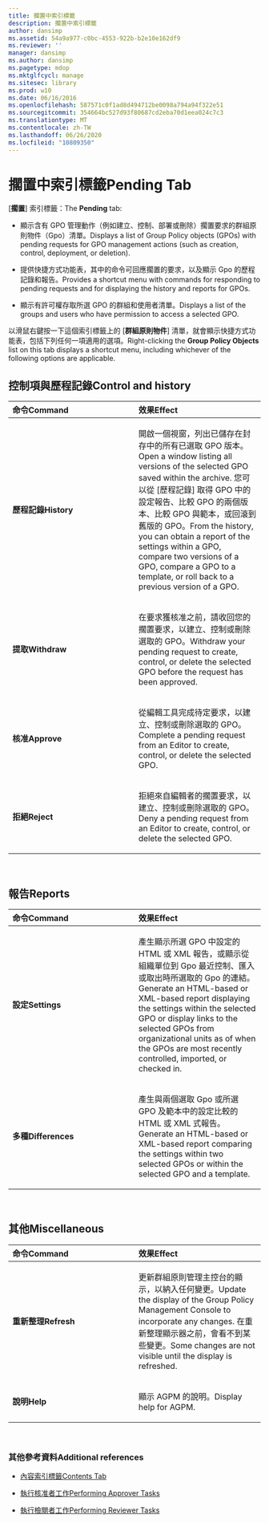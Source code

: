```yaml
---
title: 擱置中索引標籤
description: 擱置中索引標籤
author: dansimp
ms.assetid: 54a9a977-c0bc-4553-922b-b2e10e162df9
ms.reviewer: ''
manager: dansimp
ms.author: dansimp
ms.pagetype: mdop
ms.mktglfcycl: manage
ms.sitesec: library
ms.prod: w10
ms.date: 06/16/2016
ms.openlocfilehash: 587571c0f1ad8d494712be0098a794a94f322e51
ms.sourcegitcommit: 354664bc527d93f80687cd2eba70d1eea024c7c3
ms.translationtype: MT
ms.contentlocale: zh-TW
ms.lasthandoff: 06/26/2020
ms.locfileid: "10809350"
---
```

# <span data-ttu-id="cf135-103">擱置中索引標籤</span><span class="sxs-lookup"><span data-stu-id="cf135-103">Pending Tab</span></span>


<span data-ttu-id="cf135-104">[**擱置**] 索引標籤：</span><span class="sxs-lookup"><span data-stu-id="cf135-104">The **Pending** tab:</span></span>

-   <span data-ttu-id="cf135-105">顯示含有 GPO 管理動作（例如建立、控制、部署或刪除）擱置要求的群組原則物件（Gpo）清單。</span><span class="sxs-lookup"><span data-stu-id="cf135-105">Displays a list of Group Policy objects (GPOs) with pending requests for GPO management actions (such as creation, control, deployment, or deletion).</span></span>

-   <span data-ttu-id="cf135-106">提供快捷方式功能表，其中的命令可回應擱置的要求，以及顯示 Gpo 的歷程記錄和報告。</span><span class="sxs-lookup"><span data-stu-id="cf135-106">Provides a shortcut menu with commands for responding to pending requests and for displaying the history and reports for GPOs.</span></span>

-   <span data-ttu-id="cf135-107">顯示有許可權存取所選 GPO 的群組和使用者清單。</span><span class="sxs-lookup"><span data-stu-id="cf135-107">Displays a list of the groups and users who have permission to access a selected GPO.</span></span>

<span data-ttu-id="cf135-108">以滑鼠右鍵按一下這個索引標籤上的 [**群組原則物件**] 清單，就會顯示快捷方式功能表，包括下列任何一項適用的選項。</span><span class="sxs-lookup"><span data-stu-id="cf135-108">Right-clicking the **Group Policy Objects** list on this tab displays a shortcut menu, including whichever of the following options are applicable.</span></span>

## <span data-ttu-id="cf135-109">控制項與歷程記錄</span><span class="sxs-lookup"><span data-stu-id="cf135-109">Control and history</span></span>


<table>
<colgroup>
<col width="50%" />
<col width="50%" />
</colgroup>
<thead>
<tr class="header">
<th align="left"><span data-ttu-id="cf135-110">命令</span><span class="sxs-lookup"><span data-stu-id="cf135-110">Command</span></span></th>
<th align="left"><span data-ttu-id="cf135-111">效果</span><span class="sxs-lookup"><span data-stu-id="cf135-111">Effect</span></span></th>
</tr>
</thead>
<tbody>
<tr class="odd">
<td align="left"><p><strong><span data-ttu-id="cf135-112">歷程記錄</span><span class="sxs-lookup"><span data-stu-id="cf135-112">History</span></span></strong></p></td>
<td align="left"><p><span data-ttu-id="cf135-113">開啟一個視窗，列出已儲存在封存中的所有已選取 GPO 版本。</span><span class="sxs-lookup"><span data-stu-id="cf135-113">Open a window listing all versions of the selected GPO saved within the archive.</span></span> <span data-ttu-id="cf135-114">您可以從 [歷程記錄] 取得 GPO 中的設定報告、比較 GPO 的兩個版本、比較 GPO 與範本，或回滾到舊版的 GPO。</span><span class="sxs-lookup"><span data-stu-id="cf135-114">From the history, you can obtain a report of the settings within a GPO, compare two versions of a GPO, compare a GPO to a template, or roll back to a previous version of a GPO.</span></span></p></td>
</tr>
<tr class="even">
<td align="left"><p><strong><span data-ttu-id="cf135-115">提取</span><span class="sxs-lookup"><span data-stu-id="cf135-115">Withdraw</span></span></strong></p></td>
<td align="left"><p><span data-ttu-id="cf135-116">在要求獲核准之前，請收回您的擱置要求，以建立、控制或刪除選取的 GPO。</span><span class="sxs-lookup"><span data-stu-id="cf135-116">Withdraw your pending request to create, control, or delete the selected GPO before the request has been approved.</span></span></p></td>
</tr>
<tr class="odd">
<td align="left"><p><strong><span data-ttu-id="cf135-117">核准</span><span class="sxs-lookup"><span data-stu-id="cf135-117">Approve</span></span></strong></p></td>
<td align="left"><p><span data-ttu-id="cf135-118">從編輯工具完成待定要求，以建立、控制或刪除選取的 GPO。</span><span class="sxs-lookup"><span data-stu-id="cf135-118">Complete a pending request from an Editor to create, control, or delete the selected GPO.</span></span></p></td>
</tr>
<tr class="even">
<td align="left"><p><strong><span data-ttu-id="cf135-119">拒絕</span><span class="sxs-lookup"><span data-stu-id="cf135-119">Reject</span></span></strong></p></td>
<td align="left"><p><span data-ttu-id="cf135-120">拒絕來自編輯者的擱置要求，以建立、控制或刪除選取的 GPO。</span><span class="sxs-lookup"><span data-stu-id="cf135-120">Deny a pending request from an Editor to create, control, or delete the selected GPO.</span></span></p></td>
</tr>
</tbody>
</table>

 

## <span data-ttu-id="cf135-121">報告</span><span class="sxs-lookup"><span data-stu-id="cf135-121">Reports</span></span>


<table>
<colgroup>
<col width="50%" />
<col width="50%" />
</colgroup>
<thead>
<tr class="header">
<th align="left"><span data-ttu-id="cf135-122">命令</span><span class="sxs-lookup"><span data-stu-id="cf135-122">Command</span></span></th>
<th align="left"><span data-ttu-id="cf135-123">效果</span><span class="sxs-lookup"><span data-stu-id="cf135-123">Effect</span></span></th>
</tr>
</thead>
<tbody>
<tr class="odd">
<td align="left"><p><strong><span data-ttu-id="cf135-124">設定</span><span class="sxs-lookup"><span data-stu-id="cf135-124">Settings</span></span></strong></p></td>
<td align="left"><p><span data-ttu-id="cf135-125">產生顯示所選 GPO 中設定的 HTML 或 XML 報告，或顯示從組織單位到 Gpo 最近控制、匯入或取出時所選取的 Gpo 的連結。</span><span class="sxs-lookup"><span data-stu-id="cf135-125">Generate an HTML-based or XML-based report displaying the settings within the selected GPO or display links to the selected GPOs from organizational units as of when the GPOs are most recently controlled, imported, or checked in.</span></span></p></td>
</tr>
<tr class="even">
<td align="left"><p><strong><span data-ttu-id="cf135-126">多種</span><span class="sxs-lookup"><span data-stu-id="cf135-126">Differences</span></span></strong></p></td>
<td align="left"><p><span data-ttu-id="cf135-127">產生與兩個選取 Gpo 或所選 GPO 及範本中的設定比較的 HTML 或 XML 式報告。</span><span class="sxs-lookup"><span data-stu-id="cf135-127">Generate an HTML-based or XML-based report comparing the settings within two selected GPOs or within the selected GPO and a template.</span></span></p></td>
</tr>
</tbody>
</table>

 

## <span data-ttu-id="cf135-128">其他</span><span class="sxs-lookup"><span data-stu-id="cf135-128">Miscellaneous</span></span>


<table>
<colgroup>
<col width="50%" />
<col width="50%" />
</colgroup>
<thead>
<tr class="header">
<th align="left"><span data-ttu-id="cf135-129">命令</span><span class="sxs-lookup"><span data-stu-id="cf135-129">Command</span></span></th>
<th align="left"><span data-ttu-id="cf135-130">效果</span><span class="sxs-lookup"><span data-stu-id="cf135-130">Effect</span></span></th>
</tr>
</thead>
<tbody>
<tr class="odd">
<td align="left"><p><strong><span data-ttu-id="cf135-131">重新整理</span><span class="sxs-lookup"><span data-stu-id="cf135-131">Refresh</span></span></strong></p></td>
<td align="left"><p><span data-ttu-id="cf135-132">更新群組原則管理主控台的顯示，以納入任何變更。</span><span class="sxs-lookup"><span data-stu-id="cf135-132">Update the display of the Group Policy Management Console to incorporate any changes.</span></span> <span data-ttu-id="cf135-133">在重新整理顯示器之前，會看不到某些變更。</span><span class="sxs-lookup"><span data-stu-id="cf135-133">Some changes are not visible until the display is refreshed.</span></span></p></td>
</tr>
<tr class="even">
<td align="left"><p><strong><span data-ttu-id="cf135-134">說明</span><span class="sxs-lookup"><span data-stu-id="cf135-134">Help</span></span></strong></p></td>
<td align="left"><p><span data-ttu-id="cf135-135">顯示 AGPM 的說明。</span><span class="sxs-lookup"><span data-stu-id="cf135-135">Display help for AGPM.</span></span></p></td>
</tr>
</tbody>
</table>

 

### <span data-ttu-id="cf135-136">其他參考資料</span><span class="sxs-lookup"><span data-stu-id="cf135-136">Additional references</span></span>

-   [<span data-ttu-id="cf135-137">內容索引標籤</span><span class="sxs-lookup"><span data-stu-id="cf135-137">Contents Tab</span></span>](contents-tab.md)

-   [<span data-ttu-id="cf135-138">執行核准者工作</span><span class="sxs-lookup"><span data-stu-id="cf135-138">Performing Approver Tasks</span></span>](performing-approver-tasks.md)

-   [<span data-ttu-id="cf135-139">執行檢閱者工作</span><span class="sxs-lookup"><span data-stu-id="cf135-139">Performing Reviewer Tasks</span></span>](performing-reviewer-tasks.md)

 

 





